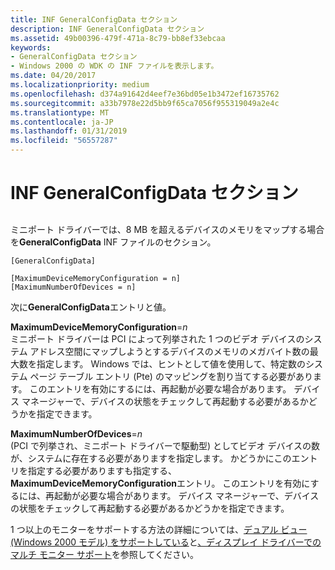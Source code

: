 ```yaml
---
title: INF GeneralConfigData セクション
description: INF GeneralConfigData セクション
ms.assetid: 49b00396-479f-471a-8c79-bb8ef33ebcaa
keywords:
- GeneralConfigData セクション
- Windows 2000 の WDK の INF ファイルを表示します。
ms.date: 04/20/2017
ms.localizationpriority: medium
ms.openlocfilehash: d374a91642d4eef7e36bd05e1b3472ef16735762
ms.sourcegitcommit: a33b7978e22d5bb9f65ca7056f955319049a2e4c
ms.translationtype: MT
ms.contentlocale: ja-JP
ms.lasthandoff: 01/31/2019
ms.locfileid: "56557287"
---
```

# <a name="inf-generalconfigdata-section"></a>INF GeneralConfigData セクション


## <span id="ddk_inf_generalconfigdata_section_gg"></span><span id="DDK_INF_GENERALCONFIGDATA_SECTION_GG"></span>


ミニポート ドライバーでは、8 MB を超えるデバイスのメモリをマップする場合を**GeneralConfigData** INF ファイルのセクション。

```inf
[GeneralConfigData]

[MaximumDeviceMemoryConfiguration = n]
[MaximumNumberOfDevices = n]
```

次に**GeneralConfigData**エントリと値。

<span id="MaximumDeviceMemoryConfiguration_n"></span><span id="maximumdevicememoryconfiguration_n"></span><span id="MAXIMUMDEVICEMEMORYCONFIGURATION_N"></span>**MaximumDeviceMemoryConfiguration**=*n*  
ミニポート ドライバーは PCI によって列挙された 1 つのビデオ デバイスのシステム アドレス空間にマップしようとするデバイスのメモリのメガバイト数の最大数を指定します。 Windows では、ヒントとして値を使用して、特定数のシステム ページ テーブル エントリ (Pte) のマッピングを割り当てする必要があります。 このエントリを有効にするには、再起動が必要な場合があります。 デバイス マネージャーで、デバイスの状態をチェックして再起動する必要があるかどうかを指定できます。

<span id="MaximumNumberOfDevices_n"></span><span id="maximumnumberofdevices_n"></span><span id="MAXIMUMNUMBEROFDEVICES_N"></span>**MaximumNumberOfDevices**=*n*  
(PCI で列挙され、ミニポート ドライバーで駆動型) としてビデオ デバイスの数が、システムに存在する必要がありますを指定します。 かどうかにこのエントリを指定する必要がありますも指定する、 **MaximumDeviceMemoryConfiguration**エントリ。 このエントリを有効にするには、再起動が必要な場合があります。 デバイス マネージャーで、デバイスの状態をチェックして再起動する必要があるかどうかを指定できます。

1 つ以上のモニターをサポートする方法の詳細については、[デュアル ビュー (Windows 2000 モデル) をサポートしている](supporting-dualview--windows-2000-model-.md)と[、ディスプレイ ドライバーでのマルチ モニター サポート](multiple-monitor-support-in-the-display-driver.md)を参照してください。









